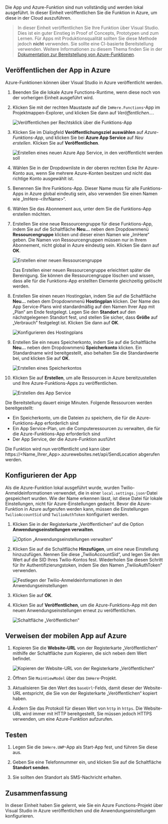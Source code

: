 Die App und Azure-Funktion sind nun vollständig und werden lokal ausgeführt. In dieser Einheit veröffentlichen Sie die Funktion in Azure, um diese in der Cloud auszuführen.

> In dieser Einheit veröffentlichen Sie Ihre Funktion über Visual Studio. Dies ist ein guter Einstieg in Proof of Concepts, Prototypen und zum Lernen. Für Apps mit Produktionsqualität sollten Sie diese Methode jedoch **nicht** verwenden. Sie sollte eine CI-basierte Bereitstellung verwenden. Weitere Informationen zu diesem Thema finden Sie in der [Dokumentation zur Bereitstellung von Azure-Funktionen](https://docs.microsoft.com/azure/azure-functions/functions-continuous-deployment).
>

## <a name="publishing-your-app-to-azure"></a>Veröffentlichen der App in Azure

Azure-Funktionen können über Visual Studio in Azure veröffentlicht werden.

1. Beenden Sie die lokale Azure Functions-Runtime, wenn diese noch von der vorherigen Einheit ausgeführt wird.

1. Klicken Sie mit der rechten Maustaste auf die `ImHere.Functions`-App im Projektmappen-Explorer, und klicken Sie dann auf *Veröffentlichen...*.

    ![Veröffentlichen per Rechtsklick über die Funktions-App](../media-drafts/8-right-click-publish.png)

1. Klicken Sie im Dialogfeld **Veröffentlichungsziel auswählen** auf *Azure-Funktions-App*, und klicken Sie bei **Azure App Service** auf *Neu erstellen*. Klicken Sie auf **Veröffentlichen**.

    ![Erstellen eines neuen Azure App Service, in den veröffentlicht werden soll](../media-drafts/8-pick-publish-target.png)

1. Wählen Sie in der Dropdownliste in der oberen rechten Ecke Ihr Azure-Konto aus, wenn Sie mehrere Azure-Konten besitzen und nicht das richtige Konto ausgewählt ist.

1. Benennen Sie Ihre Funktions-App. Dieser Name muss für alle Funktions-Apps in Azure global eindeutig sein, also verwenden Sie einen Namen wie „ImHere-\<IhrName\>“.

1. Wählen Sie das Abonnement aus, unter dem Sie die Funktions-App erstellen möchten.

1. Erstellen Sie eine neue Ressourcengruppe für diese Funktions-App, indem Sie auf die Schaltfläche **Neu...** neben dem Dropdownmenü **Ressourcengruppe** klicken und dieser einen Namen wie „ImHere“ geben. Die Namen von Ressourcengruppen müssen nur in Ihrem Abonnement, nicht global in Azure eindeutig sein. Klicken Sie dann auf **OK**.

    ![Erstellen einer neuen Ressourcengruppe](../media-drafts/8-create-new-resource-group.png)

   Das Erstellen einer neuen Ressourcengruppe erleichtert später die Bereinigung. Sie können die Ressourcengruppe löschen und wissen, dass alle für die Funktions-App erstellten Elemente gleichzeitig gelöscht werden.

1. Erstellen Sie einen neuen Hostingplan, indem Sie auf die Schaltfläche **Neu...** neben dem Dropdownmenü **Hostingplan** klicken. Der Name des App Service-Plans wird standardmäßig auf den Namen Ihrer App mit „Plan“ am Ende festgelegt. Legen Sie den **Standort** auf den nächstgelegenen Standort fest, und stellen Sie sicher, dass **Größe** auf „Verbrauch“ festgelegt ist. Klicken Sie dann auf **OK**.

    ![Konfigurieren des Hostingplans](../media-drafts/8-configure-hosting-plan.png)

1. Erstellen Sie ein neues Speicherkonto, indem Sie auf die Schaltfläche **Neu...** neben dem Dropdownmenü **Speicherkonto** klicken. Ein Standardname wird bereitgestellt, also behalten Sie die Standardwerte bei, und klicken Sie auf **OK**.

    ![Erstellen eines Speicherkontos](../media-drafts/8-create-storage-account.png)

1. Klicken Sie auf **Erstellen**, um alle Ressourcen in Azure bereitzustellen und Ihre Azure-Funktions-Apps zu veröffentlichen.

    ![Erstellen des App Service](../media-drafts/8-create-app-service.png)

Die Bereitstellung dauert einige Minuten. Folgende Ressourcen werden bereitgestellt:

- Ein Speicherkonto, um die Dateien zu speichern, die für die Azure-Funktions-App erforderlich sind
- Ein App Service-Plan, um die Computeressourcen zu verwalten, die für die Azure-Funktions-App erforderlich sind
- Der App Service, der die Azure-Funktion ausführt

Die Funktion wird nun veröffentlicht und kann über https://<Name_Ihrer_App>.azurewebsites.net/api/SendLocation abgerufen werden.

## <a name="configuring-your-app"></a>Konfigurieren der App

Als die Azure-Funktion lokal ausgeführt wurde, wurden Twilio-Anmeldeinformationen verwendet, die in einer `local.settings.json`-Datei gespeichert wurden. Wie der Name erkennen lässt, ist diese Datei für lokale Einstellungen, nicht für Azure-Einstellungen gedacht. Bevor die Azure-Funktion in Azure aufgerufen werden kann, müssen die Einstellungen `TwilioAccountSid` und `TwilioAuthToken` konfiguriert werden.

1. Klicken Sie in der Registerkarte „Veröffentlichen“ auf die Option **Anwendungseinstellungen verwalten**.

    ![Option „Anwendungseinstellungen verwalten“](../media-drafts/8-application-settings-option.png)

1. Klicken Sie auf die Schaltfläche **Hinzufügen**, um eine neue Einstellung hinzuzufügen. Nennen Sie diese „TwilioAccountSid“, und legen Sie den Wert auf die SID Ihres Twilio-Kontos fest. Wiederholen Sie diesen Schritt für Ihr Authentifizierungstoken, indem Sie den Namen „TwilioAuthToken“ verwenden.

    ![Festlegen der Twilio-Anmeldeinformationen in den Anwendungseinstellungen](../media-drafts/8-set-creds-in-app-settings.png)

1. Klicken Sie auf **OK**.

1. Klicken Sie auf **Veröffentlichen**, um die Azure-Funktions-App mit den neuen Anwendungseinstellungen erneut zu veröffentlichen.

    ![Schaltfläche „Veröffentlichen“](../media-drafts/8-publish-application-button.png)

## <a name="pointing-the-mobile-app-to-azure"></a>Verweisen der mobilen App auf Azure

1. Kopieren Sie die **Website-URL** von der Registerkarte „Veröffentlichen“ mithilfe der Schaltfläche zum Kopieren, die sich neben dem Wert befindet.

    ![Kopieren der Website-URL von der Registerkarte „Veröffentlichen“](../media-drafts/8-copy-site-url.png)

1. Öffnen Sie `MainViewModel` über das `ImHere`-Projekt.

1. Aktualisieren Sie den Wert des `baseUrl`-Felds, damit dieser der Website-URL entspricht, die Sie von der Registerkarte „Veröffentlichen“ kopiert haben.

1. Ändern Sie das Protokoll für diesen Wert von `http` in `https`. Die Website-URL wird immer mit HTTP bereitgestellt, Sie müssen jedoch HTTPS verwenden, um eine Azure-Funktion aufzurufen.

## <a name="test-it-out"></a>Testen

1. Legen Sie die `ImHere.UWP`-App als Start-App fest, und führen Sie diese aus.

1. Geben Sie eine Telefonnummer ein, und klicken Sie auf die Schaltfläche **Standort senden**.

1. Sie sollten den Standort als SMS-Nachricht erhalten.

## <a name="summary"></a>Zusammenfassung

In dieser Einheit haben Sie gelernt, wie Sie ein Azure Functions-Projekt über Visual Studio in Azure veröffentlichen und die Anwendungseinstellungen konfigurieren.